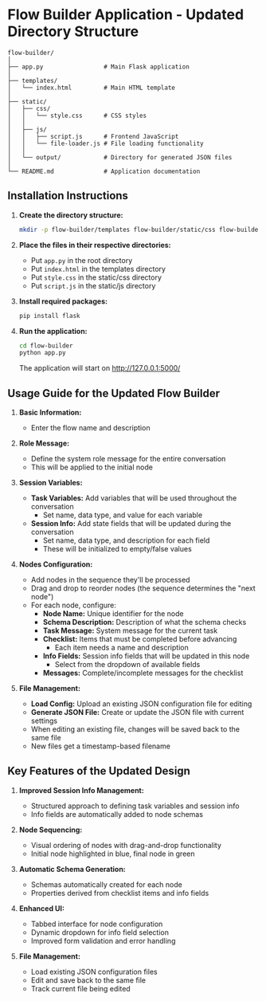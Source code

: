 # Flow Builder Application - Updated Directory Structure

```
flow-builder/
│
├── app.py                 # Main Flask application
│
├── templates/
│   └── index.html         # Main HTML template
│
├── static/
│   ├── css/
│   │   └── style.css      # CSS styles
│   │
│   ├── js/
│   │   ├── script.js      # Frontend JavaScript
│   │   └── file-loader.js # File loading functionality
│   │
│   └── output/            # Directory for generated JSON files
│
└── README.md              # Application documentation
```

## Installation Instructions

1. **Create the directory structure:**

   ```bash
   mkdir -p flow-builder/templates flow-builder/static/css flow-builder/static/js flow-builder/static/output
   ```

2. **Place the files in their respective directories:**
   - Put `app.py` in the root directory
   - Put `index.html` in the templates directory
   - Put `style.css` in the static/css directory
   - Put `script.js` in the static/js directory

3. **Install required packages:**

   ```bash
   pip install flask
   ```

4. **Run the application:**

   ```bash
   cd flow-builder
   python app.py
   ```

   The application will start on http://127.0.0.1:5000/

## Usage Guide for the Updated Flow Builder

1. **Basic Information:**
   - Enter the flow name and description
   
2. **Role Message:**
   - Define the system role message for the entire conversation
   - This will be applied to the initial node

3. **Session Variables:**
   - **Task Variables:** Add variables that will be used throughout the conversation
     - Set name, data type, and value for each variable
   - **Session Info:** Add state fields that will be updated during the conversation
     - Set name, data type, and description for each field
     - These will be initialized to empty/false values

4. **Nodes Configuration:**
   - Add nodes in the sequence they'll be processed
   - Drag and drop to reorder nodes (the sequence determines the "next node")
   - For each node, configure:
     - **Node Name:** Unique identifier for the node
     - **Schema Description:** Description of what the schema checks
     - **Task Message:** System message for the current task
     - **Checklist:** Items that must be completed before advancing
       - Each item needs a name and description
     - **Info Fields:** Session info fields that will be updated in this node
       - Select from the dropdown of available fields
     - **Messages:** Complete/incomplete messages for the checklist

5. **File Management:**
   - **Load Config:** Upload an existing JSON configuration file for editing
   - **Generate JSON File:** Create or update the JSON file with current settings
   - When editing an existing file, changes will be saved back to the same file
   - New files get a timestamp-based filename

## Key Features of the Updated Design

1. **Improved Session Info Management:**
   - Structured approach to defining task variables and session info
   - Info fields are automatically added to node schemas

2. **Node Sequencing:**
   - Visual ordering of nodes with drag-and-drop functionality
   - Initial node highlighted in blue, final node in green

3. **Automatic Schema Generation:**
   - Schemas automatically created for each node
   - Properties derived from checklist items and info fields

4. **Enhanced UI:**
   - Tabbed interface for node configuration
   - Dynamic dropdown for info field selection
   - Improved form validation and error handling

5. **File Management:**
   - Load existing JSON configuration files
   - Edit and save back to the same file
   - Track current file being edited